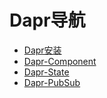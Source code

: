 # Dapr导航

* [Dapr安装](./install.md)
* [Dapr-Component](./component.md)
* [Dapr-State](./state.md)
* [Dapr-PubSub](./pubsub.md)